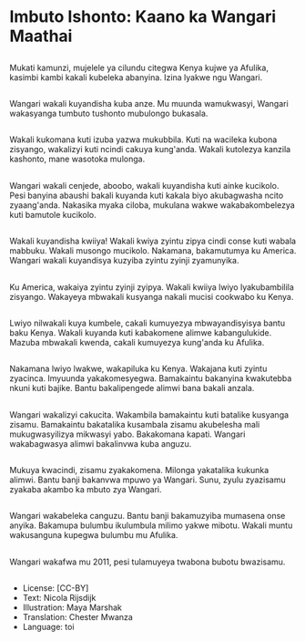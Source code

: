 # Imbuto Ishonto: Kaano ka Wangari Maathai

##
Mukati kamunzi, mujelele ya cilundu citegwa Kenya kujwe ya Afulika, kasimbi kambi kakali kubeleka abanyina. Izina lyakwe ngu Wangari.

##
 Wangari wakali kuyandisha kuba anze. Mu muunda wamukwasyi, Wangari wakasyanga tumbuto tushonto mubulongo bukasala.

##
Wakali kukomana kuti izuba yazwa mukubbila. Kuti na wacileka kubona zisyango, wakalizyi kuti ncindi cakuya kung'anda. Wakali kutolezya kanzila kashonto, mane wasotoka mulonga.

##
 Wangari wakali cenjede, aboobo, wakali kuyandisha kuti ainke kucikolo. Pesi banyina abaushi bakali kuyanda kuti kakala biyo akubagwasha ncito zyaang'anda. Nakasika myaka ciloba, mukulana wakwe wakabakombelezya kuti bamutole kucikolo.

##
Wakali kuyandisha kwiiya! Wakali kwiya zyintu zipya cindi conse kuti wabala mabbuku. Wakali musongo mucikolo. Nakamana, bakamutumya ku America. Wangari wakali kuyandisya kuzyiba zyintu zyinji zyamunyika.

##
Ku America, wakaiya zyintu zyinji zyipya. Wakali kwiiya lwiyo lyakubambilila zisyango. Wakayeya mbwakali kusyanga nakali mucisi cookwabo ku Kenya.

##
Lwiyo nilwakali kuya kumbele, cakali kumuyezya mbwayandisyisya bantu baku Kenya. Wakali kuyanda kuti kabakomene alimwe kabangulukide. Mazuba mbwakali kwenda, cakali kumuyezya kung'anda ku Afulika.

##
Nakamana lwiyo lwakwe, wakapiluka ku Kenya. Wakajana kuti zyintu zyacinca. Imyuunda yakakomesyegwa. Bamakaintu bakanyina kwakutebba nkuni kuti bajike. Bantu bakalipengede alimwi bana bakali anzala.

##
 Wangari wakalizyi cakucita. Wakambila bamakaintu kuti batalike kusyanga zisamu. Bamakaintu bakatalika kusambala zisamu akubelesha mali mukugwasyilizya mikwasyi yabo. Bakakomana kapati. Wangari wakabagwasya alimwi bakalinvwa kuba anguzu.

##
Mukuya kwacindi, zisamu zyakakomena. Milonga yakatalika kukunka alimwi. Bantu banji bakanvwa mpuwo ya Wangari. Sunu, zyulu zyazisamu zyakaba akambo ka mbuto zya Wangari.

##
 Wangari wakabeleka canguzu. Bantu banji bakamuzyiba mumasena onse anyika. Bakamupa bulumbu ikulumbula milimo yakwe mibotu. Wakali muntu wakusanguna kupegwa bulumbu mu Afulika.

##
 Wangari wakafwa mu 2011, pesi tulamuyeya twabona bubotu bwazisamu.

##
* License: [CC-BY]
* Text: Nicola Rijsdijk
* Illustration: Maya Marshak
* Translation: Chester Mwanza
* Language: toi
